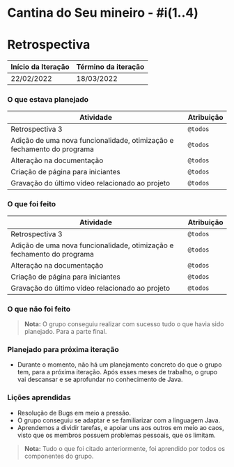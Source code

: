# Cantina do Seu mineiro - #i(1..4)

# Retrospectiva

| Início da Iteração | Término da iteração |
| ------------------ | ------------------- |
| 22/02/2022         | 18/03/2022         |


### O que estava planejado
|Atividade                                           | Atribuição                         |
| ------------------------------------------------------------ | ---------------------------------- |
| Retrospectiva 3 | `@todos`  |
| Adição de uma nova funcionalidade, otimização e fechamento do programa      | `@todos`                           |
| Alteração na documentação    | `@todos`                           |
| Criação de página para iniciantes | `@todos`  |
| Gravação do último vídeo relacionado ao projeto | `@todos` |

### O que foi feito
|Atividade                                           | Atribuição                         |
| ------------------------------------------------------------ | ---------------------------------- |
| Retrospectiva 3 | `@todos`  |
| Adição de uma nova funcionalidade, otimização e fechamento do programa      | `@todos`                           |
| Alteração na documentação    | `@todos`                           |
| Criação de página para iniciantes | `@todos`  |
| Gravação do último vídeo relacionado ao projeto | `@todos` |
### O que não foi feito

> **Nota:** O grupo conseguiu realizar com sucesso tudo o que havia sido planejado. Para a parte final.
> 
### Planejado para próxima iteração
* Durante o momento, não há um planejamento concreto do que o grupo tem, para a próxima iteração. Após esses meses de trabalho, o grupo vai descansar e se aprofundar no conhecimento de Java.

### Lições aprendidas
* Resolução de Bugs em meio a pressão. 
* O grupo conseguiu se adaptar e se familiarizar com a linguagem Java.
* Aprendemos a dividir tarefas, e apoiar uns aos outros em meio ao caos, visto que os membros possuem problemas pessoais, que os limitam. 

> **Nota:** Tudo o que foi citado anteriormente, foi aprendido por todos os componentes do grupo.
